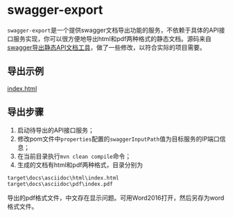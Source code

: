 ﻿# swagger-export
`swagger-export`是一个提供swagger文档导出功能的服务，不依赖于具体的API接口服务实现，你可以很方便地导出html和pdf两种格式的静态文档。源码来自[swagger导出静态API文档工具](https://download.csdn.net/download/dong_19890208/10634155)，做了一些修改，以符合实际的项目需要。

## 导出示例
[index.html](docs/index.html)

## 导出步骤
1. 启动待导出的API接口服务；
2. 修改pom文件中`properties`配置的`swaggerInputPath`值为目标服务的IP端口信息；
3. 在当前目录执行`mvn clean compile`命令；
4. 生成的文档有html和pdf两种格式，目录分别为
```$xslt
target\docs\asciidoc\html\index.html
target\docs\asciidoc\pdf\index.pdf
```
导出的pdf格式文件，中文存在显示问题。可用Word2016打开，然后另存为word格式文件。